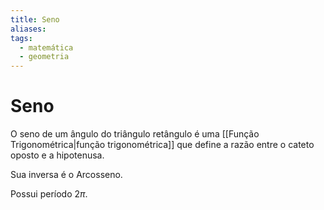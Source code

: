 ```yaml
---
title: Seno
aliases:
tags:
  - matemática
  - geometria
---
```


# Seno

O seno de um ângulo do triângulo retângulo é uma [[Função Trigonométrica|função trigonométrica]] que define a razão entre o cateto oposto e a hipotenusa.

Sua inversa é o Arcosseno.

Possui período $2\pi$.
